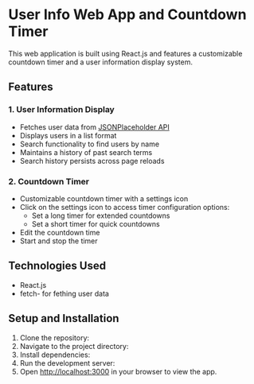 # User Info Web App and Countdown Timer

This web application is built using React.js and features a customizable countdown timer and a user information display system.

## Features

### 1. User Information Display

- Fetches user data from [JSONPlaceholder API](https://jsonplaceholder.typicode.com/users)
- Displays users in a list format
- Search functionality to find users by name
- Maintains a history of past search terms
- Search history persists across page reloads

### 2. Countdown Timer

- Customizable countdown timer with a settings icon
- Click on the settings icon to access timer configuration options:
  - Set a long timer for extended countdowns
  - Set a short timer for quick countdowns
- Edit the countdown time
- Start and stop the timer 


## Technologies Used

- React.js
- fetch- for fething user data

## Setup and Installation

1. Clone the repository:
2. Navigate to the project directory:
3. Install dependencies:
4. Run the development server:
5. Open [http://localhost:3000](http://localhost:3000) in your browser to view the app.



